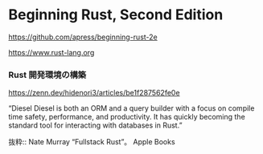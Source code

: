 # Beginning Rust, Second Edition
https://github.com/apress/beginning-rust-2e

https://www.rust-lang.org

### Rust 開発環境の構築
https://zenn.dev/hidenori3/articles/be1f287562fe0e

“Diesel
Diesel is both an ORM and a query builder with a focus on compile time safety, performance, and productivity. It has quickly becoming the standard tool for interacting with databases in Rust.”

抜粋:: Nate Murray  “Fullstack Rust”。 Apple Books  
